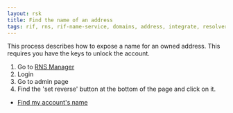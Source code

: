 ```yaml
---
layout: rsk
title: Find the name of an address
tags: rif, rns, rif-name-service, domains, address, integrate, resolver, node, sdk, libraries, infrastructure, protocols, mvp, design, rbtc, defi, decentralized, quick-start, guides, tutorial, networks, dapps, tools, rsk, ethereum, smart-contracts, install, get-started, how-to, mainnet, testnet, contracts, wallets, web3, crypto
---
```


This process describes how to expose a name for an owned address. This requires you have the keys to unlock the account.

1. Go to [RNS Manager](https://manager.rns.rifos.org)
2. Login
3. Go to admin page
4. Find the 'set reverse' button at the bottom of the page and click on it.

- [Find my account's name](../get-reverse)
